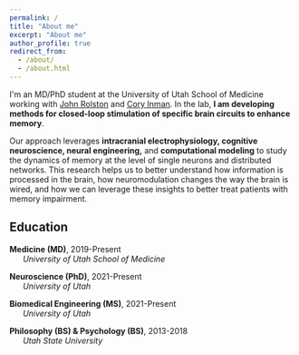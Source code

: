 ```yaml
---
permalink: /
title: "About me"
excerpt: "About me"
author_profile: true
redirect_from:
  - /about/
  - /about.html
---
```


I'm an MD/PhD student at the University of Utah School of Medicine working with [John Rolston](https://scholar.google.com/citations?user=pBxTj0IAAAAJ&hl=en&oi=ao) and [Cory Inman](https://scholar.google.com/citations?hl=en&user=y07SI5oAAAAJ). In the lab, **I am developing methods for closed-loop stimulation of specific brain circuits to enhance memory**.

Our approach leverages **intracranial electrophysiology, cognitive neuroscience, neural engineering,** and **computational modeling** to study the dynamics of memory at the level of single neurons and distributed networks. This research helps us to better understand how information is processed in the brain, how neuromodulation changes the way the brain is wired, and how we can leverage these insights to better treat patients with memory impairment.

## Education

<i class="fas fa-graduation-cap" aria-hidden="true"></i>  **Medicine (MD)**, 2019-Present \
      *University of Utah School of Medicine*

<i class="fas fa-graduation-cap" aria-hidden="true"></i>  **Neuroscience (PhD)**, 2021-Present \
      *University of Utah*

<i class="fas fa-graduation-cap" aria-hidden="true"></i>  **Biomedical Engineering (MS)**, 2021-Present \
      *University of Utah*

<i class="fas fa-graduation-cap" aria-hidden="true"></i>  **Philosophy (BS) & Psychology (BS)**, 2013-2018 \
      *Utah State University*
